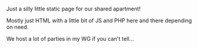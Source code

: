Just a silly little static page for our shared apartment!

Mostly just HTML with a little bit of JS and PHP here and there depending on need.

We host a lot of parties in my WG if you can't tell...


